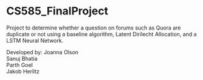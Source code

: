 # CS585_FinalProject
Project to determine whether a question on forums such as Quora are duplicate or not using a baseline algorithm, Latent Dirilecht Allocation, and a LSTM Neural Network.

Developed by\:
Joanna Olson\
Sanuj Bhatia\
Parth Goel\
Jakob Herlitz
